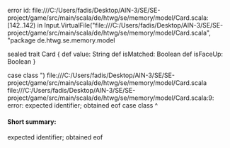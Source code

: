 error id: file:///C:/Users/fadis/Desktop/AIN-3/SE/SE-project/game/src/main/scala/de/htwg/se/memory/model/Card.scala:[142..142) in Input.VirtualFile("file:///C:/Users/fadis/Desktop/AIN-3/SE/SE-project/game/src/main/scala/de/htwg/se/memory/model/Card.scala", "package de.htwg.se.memory.model

sealed trait Card {
    def value: String
    def isMatched: Boolean
    def isFaceUp: Boolean
}

case class ")
file:///C:/Users/fadis/Desktop/AIN-3/SE/SE-project/game/src/main/scala/de/htwg/se/memory/model/Card.scala
file:///C:/Users/fadis/Desktop/AIN-3/SE/SE-project/game/src/main/scala/de/htwg/se/memory/model/Card.scala:9: error: expected identifier; obtained eof
case class 
           ^
#### Short summary: 

expected identifier; obtained eof